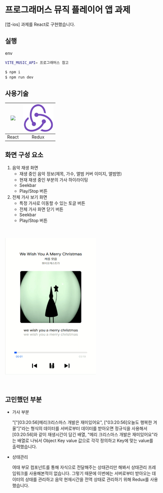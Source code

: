 # 프로그래머스 뮤직 플레이어 앱 과제

[앱-ios] 과제를 React로 구현했습니다.

## 실행

env

```bash
VITE_MUSIC_API= 프로그래머스 참고
```

```bash
$ npm i
$ npm run dev
```

## 사용기술

| <img width="100px" src="https://media.vlpt.us/post-images/chez_bono/ac8abaa0-3f83-11ea-86d2-c9f70b1fedfc/React.jslogo-512.png"> | <img width="100px" src="https://raw.githubusercontent.com/1ambda/1ambda.github.io/master/assets/images/redux/redux_logo.png?width=30%&height=30%"> |
| :-----------------------------------------------------------------------------------------------------------------------------: | :------------------------------------------------------------------------------------------------------------------------------------------------: |
|                                                              React                                                              |                                                                       Redux                                                                        |

## 화면 구성 요소

1. 음악 재생 화면
   - 재생 중인 음악 정보(제목, 가수, 앨범 커버 이미지, 앨범명)
   - 현재 재생 중인 부분의 가사 하이라이팅
   - Seekbar
   - Play/Stop 버튼
2. 전체 가사 보기 화면
   - 특정 가사로 이동할 수 있는 토글 버튼
   - 전체 가사 화면 닫기 버튼
   - Seekbar
   - Play/Stop 버튼
     <br/><br/><br/>

<img width="300px" height= "450px" src="./assets/img/musicapp.gif">
<br/><br/><br/>

## 고민했던 부분

- 가사 부분

  "["[03:20:56]메리크리스마스 개발은 재미있어요", ["03:20:56]오늘도 행복한 겨울&quot;]&quot;라는 형식의 데이터를 서버로부터 데이터를 받아오면 정규식을 사용해서 [03:20:56]와 같이 재생시간이 담긴 배열, &quot;메리 크리스마스 개발은 재미있어요&quot;라는 배열로 나눠서 Object Key value 값으로 각각 정의하고 Key에 맞는 value를 출력했습니다.

- 상태관리

  여태 부모 컴포넌트를 통해 자식으로 전달해주는 상태관리만 해봐서 상태관리 프레임워크를 사용해본적이 없습니다. 그렇기 때문에 이번에는 서버로부터 받아오는 데이터의 상태를 관리하고 음악 현재시간을 전역 상태로 관리하기 위해 Redux를 사용했습니다.
